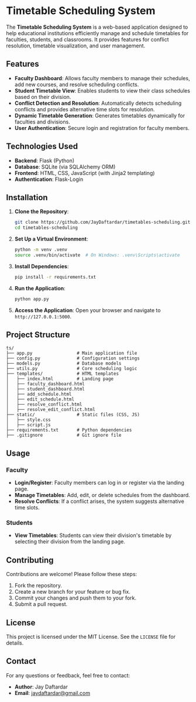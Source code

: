 # Timetable Scheduling System

The **Timetable Scheduling System** is a web-based application designed to help educational institutions efficiently manage and schedule timetables for faculties, students, and classrooms. It provides features for conflict resolution, timetable visualization, and user management.

## Features

- **Faculty Dashboard**: Allows faculty members to manage their schedules, add new courses, and resolve scheduling conflicts.
- **Student Timetable View**: Enables students to view their class schedules based on their division.
- **Conflict Detection and Resolution**: Automatically detects scheduling conflicts and provides alternative time slots for resolution.
- **Dynamic Timetable Generation**: Generates timetables dynamically for faculties and divisions.
- **User Authentication**: Secure login and registration for faculty members.

## Technologies Used

- **Backend**: Flask (Python)
- **Database**: SQLite (via SQLAlchemy ORM)
- **Frontend**: HTML, CSS, JavaScript (with Jinja2 templating)
- **Authentication**: Flask-Login

## Installation

1. **Clone the Repository**:
   ```bash
   git clone https://github.com/JayDaftardar/timetables-scheduling.git
   cd timetables-scheduling
   ```

2. **Set Up a Virtual Environment**:
   ```bash
   python -m venv .venv
   source .venv/bin/activate  # On Windows: .venv\Scripts\activate
   ```

3. **Install Dependencies**:
   ```bash
   pip install -r requirements.txt
   ```

4. **Run the Application**:
   ```bash
   python app.py
   ```

5. **Access the Application**:
   Open your browser and navigate to `http://127.0.0.1:5000`.

## Project Structure

```
ts/
├── app.py                 # Main application file
├── config.py              # Configuration settings
├── models.py              # Database models
├── utils.py               # Core scheduling logic
├── templates/             # HTML templates
│   ├── index.html         # Landing page
│   ├── faculty_dashboard.html
│   ├── student_dashboard.html
│   ├── add_schedule.html
│   ├── edit_schedule.html
│   ├── resolve_conflict.html
│   ├── resolve_edit_conflict.html
├── static/                # Static files (CSS, JS)
│   ├── style.css
│   ├── script.js
├── requirements.txt       # Python dependencies
├── .gitignore             # Git ignore file
```

## Usage

### Faculty
- **Login/Register**: Faculty members can log in or register via the landing page.
- **Manage Timetables**: Add, edit, or delete schedules from the dashboard.
- **Resolve Conflicts**: If a conflict arises, the system suggests alternative time slots.

### Students
- **View Timetables**: Students can view their division's timetable by selecting their division from the landing page.

## Contributing

Contributions are welcome! Please follow these steps:
1. Fork the repository.
2. Create a new branch for your feature or bug fix.
3. Commit your changes and push them to your fork.
4. Submit a pull request.

## License

This project is licensed under the MIT License. See the `LICENSE` file for details.

## Contact

For any questions or feedback, feel free to contact:
- **Author**: Jay Daftardar
- **Email**: jaydaftardar@gmail.com
